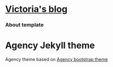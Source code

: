 # [Victoria's blog](https://victoriagjh.github.io/)


### About template
Agency Jekyll theme
====================

Agency theme based on [Agency bootstrap theme ](https://startbootstrap.com/template-overviews/agency/)
